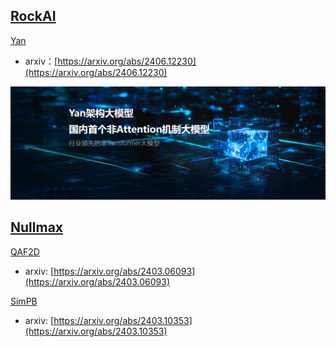 ## [RockAI](https://www.rockai.net)

[Yan](RockAI/yan/README.md)
- arxiv：[https://arxiv.org/abs/2406.12230](https://arxiv.org/abs/2406.12230)

![rockai](RockAI/yan/imgs/rockai-yan.png)


## [Nullmax](https://www.nullmax.ai/)

[QAF2D](Nullmax/QAF2D/README.MD)
- arxiv: [https://arxiv.org/abs/2403.06093](https://arxiv.org/abs/2403.06093)


[SimPB](Nullmax/SimPB/README.MD)
- arxiv: [https://arxiv.org/abs/2403.10353](https://arxiv.org/abs/2403.10353)
